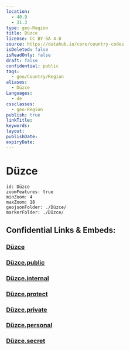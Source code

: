 ```yaml
---
location:
  - 40.9
  - 31.3
type: geo-Region
title: Düzce
license: CC BY-SA 4.0
source: https://datahub.io/core/country-codes
isDeleted: false
isReadOnly: false
draft: false
confidential: public
tags:
  - geo/Country/Region
aliases:
  - Düzce
Languages:
  - de
cssclasses:
  - geo-Region
publish: true
linkTitle:
keywords:
layout:
publishDate:
expiryDate:
---
```


# Düzce

```leaflet
id: Düzce
zoomFeatures: true 
minZoom: 4 
maxZoom: 18
geojsonFolder: ./Düzce/
markerFolder: ./Düzce/
```


## Confidential Links & Embeds: 

### [Düzce](/_Standards/Earth/Continent/Europe/Europe~East/Turkey/Provinces~Turkey/Düzce.md) 

### [Düzce.public](/_public/Earth/Continent/Europe/Europe~East/Turkey/Provinces~Turkey/Düzce.public.md) 

### [Düzce.internal](/_internal/Earth/Continent/Europe/Europe~East/Turkey/Provinces~Turkey/Düzce.internal.md) 

### [Düzce.protect](/_protect/Earth/Continent/Europe/Europe~East/Turkey/Provinces~Turkey/Düzce.protect.md) 

### [Düzce.private](/_private/Earth/Continent/Europe/Europe~East/Turkey/Provinces~Turkey/Düzce.private.md) 

### [Düzce.personal](/_personal/Earth/Continent/Europe/Europe~East/Turkey/Provinces~Turkey/Düzce.personal.md) 

### [Düzce.secret](/_secret/Earth/Continent/Europe/Europe~East/Turkey/Provinces~Turkey/Düzce.secret.md)

